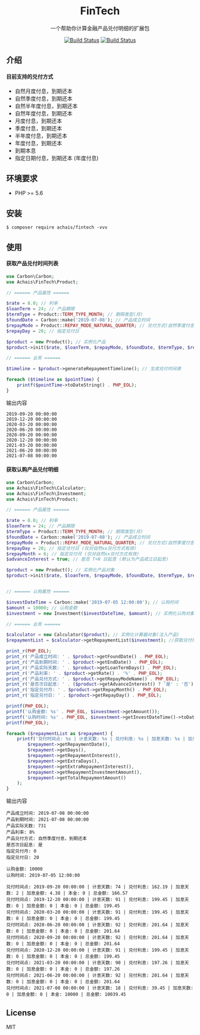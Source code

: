 <h1 align="center"> FinTech </h1>

<p align="center"> 一个帮助你计算金融产品兑付明细的扩展包 </p>

<p align="center">
<a href="https://travis-ci.org/achais/fintech" target="_blank" rel="nofollow"><img src="https://travis-ci.org/achais/fintech.svg?branch=master" alt="Build Status" style="max-width:100%;"></a>
<a href="javascript:void(0)" rel="nofollow"><img src="https://github.styleci.io/repos/165015731/shield" alt="Build Status" style="max-width:100%;"></a>
</p>

## 介绍

#### 目前支持的兑付方式
- 自然月度付息，到期还本
- 自然季度付息，到期还本
- 自然半年度付息，到期还本
- 自然年度付息，到期还本
- 月度付息，到期还本
- 季度付息，到期还本
- 半年度付息，到期还本
- 年度付息，到期还本
- 到期本息
- 指定日期付息，到期还本 (年度付息)

## 环境要求
- PHP >= 5.6

## 安装

```shell
$ composer require achais/fintech -vvv
```

## 使用

#### 获取产品兑付时间列表

```php
use Carbon\Carbon;
use Achais\FinTech\Product;

// ====== 产品属性 ======

$rate = 8.0; // 利率
$loanTerm = 24; // 产品期限
$termType = Product::TERM_TYPE_MONTH; // 期限类型(月)
$foundDate = Carbon::make('2019-07-08'); // 产品成立时间
$repayMode = Product::REPAY_MODE_NATURAL_QUARTER; // 兑付方式(自然季度付息, 到期还本)
$repayDay = 20; // 指定兑付日

$product = new Product(); // 实例化产品
$product->init($rate, $loanTerm, $repayMode, $foundDate, $termType, $repayDay); // 初始化属性

// ====== 业务 ======

$timeline = $product->generateRepaymentTimeline(); // 生成兑付时间表

foreach ($timeline as $pointTime) {
    printf($pointTime->toDateString() . PHP_EOL);
}
```

输出内容

```text
2019-09-20 00:00:00
2019-12-20 00:00:00
2020-03-20 00:00:00
2020-06-20 00:00:00
2020-09-20 00:00:00
2020-12-20 00:00:00
2021-03-20 00:00:00
2021-06-20 00:00:00
2021-07-08 00:00:00
```

#### 获取认购产品兑付明细

```php
use Carbon\Carbon;
use Achais\FinTech\Calculator;
use Achais\FinTech\Investment;
use Achais\FinTech\Product;

// ====== 产品属性 ======

$rate = 8.0; // 利率
$loanTerm = 24; // 产品期限
$termType = Product::TERM_TYPE_MONTH; // 期限类型(月)
$foundDate = Carbon::make('2019-07-08'); // 产品成立时间
$repayMode = Product::REPAY_MODE_NATURAL_QUARTER; // 兑付方式(自然季度付息, 到期还本)
$repayDay = 20; // 指定兑付日 (仅对自然xx兑付方式有效)
$repayMonth = 6; // 指定兑付月 (仅对自然xx兑付方式有效)
$advanceInterest = true; // 是否 T+N 日起息 (默认为产品成立日起息)

$product = new Product(); // 实例化产品对象
$product->init($rate, $loanTerm, $repayMode, $foundDate, $termType, $repayDay, $repayMonth, $advanceInterest); // 初始化产品属性


// ====== 认购属性 ======

$investDateTime = Carbon::make('2019-07-05 12:00:00'); // 认购时间
$amount = 10000; // 认购金额
$investment = new Investment($investDateTime, $amount); // 实例化认购对象

// ====== 业务 ======

$calculator = new Calculator($product); // 实例化计算器对象(注入产品)
$repaymentList = $calculator->getRepaymentList($investment); //获取兑付列表(注入认购对象)

print_r(PHP_EOL);
print_r('产品成立时间: ' . $product->getFoundDate() . PHP_EOL);
print_r('产品到期时间: ' . $product->getEndDate() . PHP_EOL);
print_r('产品实际天数: ' . $product->getLoanTermDays() . PHP_EOL);
print_r('产品利率: ' . $product->getRate() . '%' . PHP_EOL);
print_r('产品兑付方式: ' . $product->getRepayModeName() . PHP_EOL);
print_r('是否次日起息: ' . ($product->getAdvanceInterest() ? '是' : '否')  . PHP_EOL);
print_r('指定兑付月: ' . $product->getRepayMonth() . PHP_EOL);
print_r('指定兑付日: ' . $product->getRepayDay() . PHP_EOL);

printf(PHP_EOL);
printf('认购金额: %s' . PHP_EOL, $investment->getAmount());
printf('认购时间: %s' . PHP_EOL, $investment->getInvestDateTime()->toDateTimeString());
printf(PHP_EOL);

foreach ($repaymentList as $repayment) {
    printf('兑付时间点: %s | 计息天数: %s | 兑付利息: %s | 加息天数: %s | 加息金额: %s | 本金: %s | 总金额: %s' . PHP_EOL,
        $repayment->getRepaymentDate(),
        $repayment->getDays(),
        $repayment->getRepaymentInterest(),
        $repayment->getExtraDays(),
        $repayment->getExtraRepaymentInterest(),
        $repayment->getRepaymentInvestmentAmount(),
        $repayment->getTotalRepaymentAmount()
    );
}
```

输出内容

```text
产品成立时间: 2019-07-08 00:00:00
产品到期时间: 2021-07-08 00:00:00
产品实际天数: 731
产品利率: 8%
产品兑付方式: 自然季度付息，到期还本
是否次日起息: 是
指定兑付月: 0
指定兑付日: 20

认购金额: 10000
认购时间: 2019-07-05 12:00:00

兑付时间点: 2019-09-20 00:00:00 | 计息天数: 74 | 兑付利息: 162.19 | 加息天数: 2 | 加息金额: 4.38 | 本金: 0 | 总金额: 166.57
兑付时间点: 2019-12-20 00:00:00 | 计息天数: 91 | 兑付利息: 199.45 | 加息天数: 0 | 加息金额: 0 | 本金: 0 | 总金额: 199.45
兑付时间点: 2020-03-20 00:00:00 | 计息天数: 91 | 兑付利息: 199.45 | 加息天数: 0 | 加息金额: 0 | 本金: 0 | 总金额: 199.45
兑付时间点: 2020-06-20 00:00:00 | 计息天数: 92 | 兑付利息: 201.64 | 加息天数: 0 | 加息金额: 0 | 本金: 0 | 总金额: 201.64
兑付时间点: 2020-09-20 00:00:00 | 计息天数: 92 | 兑付利息: 201.64 | 加息天数: 0 | 加息金额: 0 | 本金: 0 | 总金额: 201.64
兑付时间点: 2020-12-20 00:00:00 | 计息天数: 91 | 兑付利息: 199.45 | 加息天数: 0 | 加息金额: 0 | 本金: 0 | 总金额: 199.45
兑付时间点: 2021-03-20 00:00:00 | 计息天数: 90 | 兑付利息: 197.26 | 加息天数: 0 | 加息金额: 0 | 本金: 0 | 总金额: 197.26
兑付时间点: 2021-06-20 00:00:00 | 计息天数: 92 | 兑付利息: 201.64 | 加息天数: 0 | 加息金额: 0 | 本金: 0 | 总金额: 201.64
兑付时间点: 2021-07-08 00:00:00 | 计息天数: 18 | 兑付利息: 39.45 | 加息天数: 0 | 加息金额: 0 | 本金: 10000 | 总金额: 10039.45
```

## License

MIT